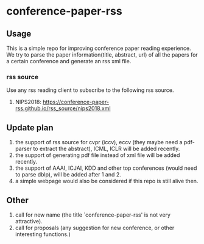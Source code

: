 # conference-paper-rss

## Usage

This is a simple repo for improving conference paper reading experience. We try to parse the paper information(title, abstract, url) of all the papers for a certain conference and generate an rss xml file.

### rss source
Use any rss reading client to subscribe to the following rss source.
1. NIPS2018: https://conference-paper-rss.github.io/rss_source/nips2018.xml

## Update plan

1. the support of rss source for cvpr (iccv), eccv (they maybe need a pdf-parser to extract the abstract), ICML, ICLR will be added recently.
2. the support of generating pdf file instead of xml file will be added recently. 
3. the support of AAAI, ICJAI, KDD and other top conferences (would need to parse dblp), will be added after 1 and 2.
4. a simple webpage would also be considered if this repo is still alive then.

## Other

1. call for new name (the title `conference-paper-rss' is not very attractive).
2. call for proposals (any suggestion for new conference, or other interesting functions.)
